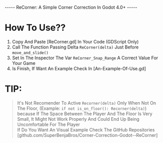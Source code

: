 ----- ReCorner: A Simple Corner Correction In Godot 4.0+ -----

# How To Use??
1. Copy And Paste [ReCorner.gd] In Your Code (GDScript Only)  
2. Call The Function Passing Delta `ReCorner(delta)` Just Before `move_and_slide()`  
3. Set In The Inspector The Var `ReCorner_Snap_Range` A Correct Value For Your Game
4. Is Finish, If Want An Example Check In [An-Example-Of-Use.gd]

# TIP:
> It's Not Recomender To Active `Recorner(delta)` Only When Not On The Floor, (Example: `if not is_on_floor(): Recorner(delta)`)
> because If The Space Between The Player And The Floor Is Very Small, It Might Not Work Properly And Could End Up Being Uncomfortable For The Player  
> If Do You Want An Visual Example Check The GitHub Repositories [github.com/SuperBenjaBros/Corner-Correction-Godot--ReCorner]
